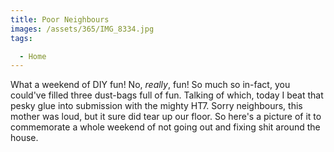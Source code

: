 ```yaml
---
title: Poor Neighbours
images: /assets/365/IMG_8334.jpg
tags:

  - Home
---
```

What a weekend of DIY fun! No, _really_, fun! So much so in-fact, you could've filled three dust-bags full of fun. Talking of which, today I beat that pesky glue into submission with the mighty HT7. Sorry neighbours, this mother was loud, but it sure did tear up our floor. So here's a picture of it to commemorate a whole weekend of not going out and fixing shit around the house.